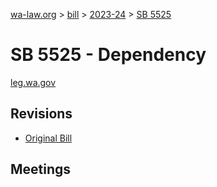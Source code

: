 [wa-law.org](/) > [bill](/bill/) > [2023-24](/bill/2023-24/) > [SB 5525](/bill/2023-24/sb/5525/)

# SB 5525 - Dependency
[leg.wa.gov](https://app.leg.wa.gov/billsummary?BillNumber=5525&Year=2023&Initiative=false)

## Revisions
* [Original Bill](1/)

## Meetings